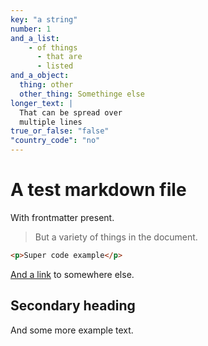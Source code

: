 ```yaml
---
key: "a string"
number: 1
and_a_list:
    - of things
      - that are
      - listed
and_a_object:
  thing: other
  other_thing: Somethinge else
longer_text: |
  That can be spread over
  multiple lines
true_or_false: "false"
"country_code": "no"
---
```

# A test markdown file

With frontmatter present.

> But a variety of things in the document.

```html
<p>Super code example</p>
```

[And a link](https://example.com) to somewhere else.

## Secondary heading

And some more example text.
